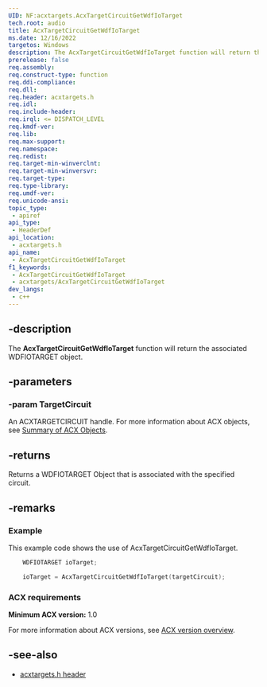 ```yaml
---
UID: NF:acxtargets.AcxTargetCircuitGetWdfIoTarget
tech.root: audio
title: AcxTargetCircuitGetWdfIoTarget
ms.date: 12/16/2022
targetos: Windows
description: The AcxTargetCircuitGetWdfIoTarget function will return the associated WDFIOTARGET object.
prerelease: false
req.assembly: 
req.construct-type: function
req.ddi-compliance: 
req.dll: 
req.header: acxtargets.h
req.idl: 
req.include-header: 
req.irql: <= DISPATCH_LEVEL
req.kmdf-ver: 
req.lib: 
req.max-support: 
req.namespace: 
req.redist: 
req.target-min-winverclnt: 
req.target-min-winversvr: 
req.target-type: 
req.type-library: 
req.umdf-ver: 
req.unicode-ansi: 
topic_type:
 - apiref
api_type:
 - HeaderDef
api_location:
 - acxtargets.h
api_name:
 - AcxTargetCircuitGetWdfIoTarget
f1_keywords:
 - AcxTargetCircuitGetWdfIoTarget
 - acxtargets/AcxTargetCircuitGetWdfIoTarget
dev_langs:
 - c++
---
```


## -description

The **AcxTargetCircuitGetWdfIoTarget** function will return the associated WDFIOTARGET object.

## -parameters

### -param TargetCircuit

An ACXTARGETCIRCUIT handle. For more information about ACX objects, see [Summary of ACX Objects](/windows-hardware/drivers/audio/acx-summary-of-objects).

## -returns

Returns a  WDFIOTARGET Object that is associated with the specified circuit.

## -remarks

### Example

This example code shows the use of AcxTargetCircuitGetWdfIoTarget.

```cpp
    WDFIOTARGET ioTarget;

    ioTarget = AcxTargetCircuitGetWdfIoTarget(targetCircuit);
```

### ACX requirements

**Minimum ACX version:** 1.0

For more information about ACX versions, see [ACX version overview](/windows-hardware/drivers/audio/acx-version-overview).

## -see-also

- [acxtargets.h header](index.md)
